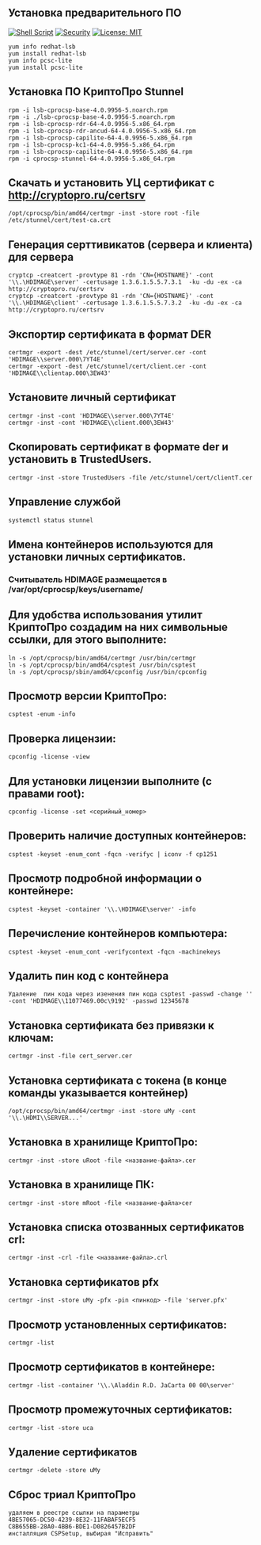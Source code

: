 ## Установка предварительного ПО
[![Shell Script](https://img.shields.io/badge/language-bash-blue?logo=gnu-bash)](https://www.gnu.org/software/bash/)
[![Security](https://img.shields.io/badge/security-hardened-critical?logo=linux)](https://github.com/topics/security)
[![License: MIT](https://img.shields.io/badge/license-MIT-green.svg)](LICENSE)
```
yum info redhat-lsb
yum install redhat-lsb
yum info pcsc-lite
yum install pcsc-lite
```

## Установка ПО КриптоПро Stunnel
```
rpm -i lsb-cprocsp-base-4.0.9956-5.noarch.rpm
rpm -i ./lsb-cprocsp-base-4.0.9956-5.noarch.rpm
rpm -i lsb-cprocsp-rdr-64-4.0.9956-5.x86_64.rpm
rpm -i lsb-cprocsp-rdr-ancud-64-4.0.9956-5.x86_64.rpm
rpm -i lsb-cprocsp-capilite-64-4.0.9956-5.x86_64.rpm
rpm -i lsb-cprocsp-kc1-64-4.0.9956-5.x86_64.rpm
rpm -i lsb-cprocsp-capilite-64-4.0.9956-5.x86_64.rpm
rpm -i cprocsp-stunnel-64-4.0.9956-5.x86_64.rpm
```

## Скачать и установить УЦ сертификат с http://cryptopro.ru/certsrv
```
/opt/cprocsp/bin/amd64/certmgr -inst -store root -file /etc/stunnel/cert/test-ca.crt
```

## Генерация серттивикатов (сервера и клиента) для сервера
```
cryptcp -creatcert -provtype 81 -rdn 'CN={HOSTNAME}' -cont '\\.\HDIMAGE\server' -certusage 1.3.6.1.5.5.7.3.1  -ku -du -ex -ca http://cryptopro.ru/certsrv
cryptcp -creatcert -provtype 81 -rdn 'CN={HOSTNAME}' -cont '\\.\HDIMAGE\client' -certusage 1.3.6.1.5.5.7.3.2  -ku -du -ex -ca http://cryptopro.ru/certsrv
```
## Экспортир сертификата в формат  DER
```
certmgr -export -dest /etc/stunnel/cert/server.cer -cont 'HDIMAGE\\server.000\7YT4E'
certmgr -export -dest /etc/stunnel/cert/client.cer -cont 'HDIMAGE\\clientap.000\3EW43'
```
## Установите личный сертификат
```
certmgr -inst -cont 'HDIMAGE\\server.000\7YT4E'
certmgr -inst -cont 'HDIMAGE\\client.000\3EW43'
```

## Скопировать сертификат в формате der и установить в TrustedUsers.
```
certmgr -inst -store TrustedUsers -file /etc/stunnel/cert/clientT.cer
```
## Управление службой 
```
systemctl status stunnel
```

##  Имена контейнеров используются для установки личных сертификатов.

###    Считыватель HDIMAGE размещается в /var/opt/cprocsp/keys/username/ 

## Для удобства использования утилит КриптоПро создадим на них символьные ссылки, для этого выполните:
```
ln -s /opt/cprocsp/bin/amd64/certmgr /usr/bin/certmgr
ln -s /opt/cprocsp/bin/amd64/csptest /usr/bin/csptest
ln -s /opt/cprocsp/sbin/amd64/cpconfig /usr/bin/cpconfig
```
##   Просмотр версии КриптоПро:
```
csptest -enum -info
```
## Проверка лицензии:
```
cpconfig -license -view
```
##  Для установки лицензии выполните (с правами root):
```
cpconfig -license -set <серийный_номер>
```
## Проверить наличие доступных контейнеров:
```
csptest -keyset -enum_cont -fqcn -verifyc | iconv -f cp1251  
```
## Просмотр подробной информации о контейнере:
```
csptest -keyset -container '\\.\HDIMAGE\server' -info
```
## Перечисление контейнеров компьютера:
```
csptest -keyset -enum_cont -verifycontext -fqcn -machinekeys
```
## Удалить пин код с контейнера
 ```
 Удаление  пин кода через изенения пин кода csptest -passwd -change '' -cont 'HDIMAGE\\11077469.00c\9192' -passwd 12345678
```
## Установка сертификата без привязки к ключам:
```
certmgr -inst -file cert_server.cer
```
## Установка сертификата с токена (в конце команды указывается контейнер)
```
/opt/cprocsp/bin/amd64/certmgr -inst -store uMy -cont '\\.\HDMI\\SERVER...'
```
## Установка в хранилище КриптоПро:
```
certmgr -inst -store uRoot -file <название-файла>.cer
```
## Установка в хранилище ПК:
```
certmgr -inst -store mRoot -file <название-файла>cer
```
## Установка списка отозванных сертификатов crl:
```
certmgr -inst -crl -file <название-файла>.crl
```
## Установка сертификатов pfx
```
certmgr -inst -store uMy -pfx -pin <пинкод> -file 'server.pfx'
```
## Просмотр установленных сертификатов:
```
certmgr -list
```
##  Просмотр сертификатов в контейнере:
```
certmgr -list -container '\\.\Aladdin R.D. JaCarta 00 00\server'
```
## Просмотр промежуточных сертификатов:
```
certmgr -list -store uca
```
## Удаление сертификатов
```
certmgr -delete -store uMy
```

## Сброс триал КриптоПро
```
удаляем в реестре ссылки на параметры 
4BE57065-DC50-4239-8E32-11FABAF5ECF5
C8B655BB-28A0-4BB6-BDE1-D0826457B2DF
инсталляция CSPSetup, выбирая "Исправить"
```
